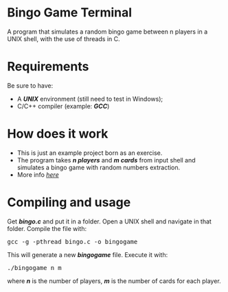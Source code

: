 # Bingo Game Terminal
A program that simulates a random bingo game between n players in a UNIX shell, with the use of threads in C.

# Requirements
<div>
  <p dir="auto">Be sure to have:</p>
  <ul dir="auto">
    <li>
      A <b><i>UNIX</i></b> environment (still need to test in Windows);
    </li>
    <li>
      C/C++ compiler (example: <b><i>GCC</i></b>)
    </li>
  </ul>
</div>

# How does it work
<div>
  <ul dir="auto">
    <li>This is just an example project born as an exercise.</li>
    <li>The program takes <b><i>n players</i></b> and <b><i>m cards</i></b> from input shell and simulates a bingo game with random numbers extraction.</li>
    <li>More info <a href="https://github.com/TheWalkingFroggy/zonerandomizer/blob/main/zonemode.effectsettings"><i>here</i></a></li>
  </ul>
</div>

# Compiling and usage
<div>
  <p dir="auto">Get <b><i>bingo.c</i></b> and put it in a folder. Open a UNIX shell and navigate in that folder. Compile the file with:</p>
  <pre>gcc -g -pthread bingo.c -o bingogame</pre>
  <p dir="auto">This will generate a new <b><i>bingogame</i></b> file. Execute it with:</p>
  <pre>./bingogame n m</pre>
  <p dir="auto">where <b><i>n</i></b> is the number of players, <b><i>m</i></b> is the number of cards for each player.</p>
</div>
